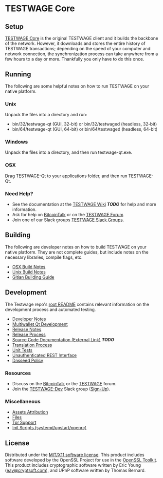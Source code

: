 TESTWAGE Core
=====================

Setup
---------------------
[TESTWAGE Core](http://testwage.org/wallet) is the original TESTWAGE client and it builds the backbone of the network. However, it downloads and stores the entire history of TESTWAGE transactions; depending on the speed of your computer and network connection, the synchronization process can take anywhere from a few hours to a day or more. Thankfully you only have to do this once.

Running
---------------------
The following are some helpful notes on how to run TESTWAGE on your native platform.

### Unix

Unpack the files into a directory and run:

- bin/32/testwage-qt (GUI, 32-bit) or bin/32/testwaged (headless, 32-bit)
- bin/64/testwage-qt (GUI, 64-bit) or bin/64/testwaged (headless, 64-bit)

### Windows

Unpack the files into a directory, and then run testwage-qt.exe.

### OSX

Drag TESTWAGE-Qt to your applications folder, and then run TESTWAGE-Qt.

### Need Help?

* See the documentation at the [TESTWAGE Wiki](https://en.bitcoin.it/wiki/Main_Page) ***TODO***
for help and more information.
* Ask for help on [BitcoinTalk](https://bitcointalk.org/index.php?topic=1262920.0) or on the [TESTWAGE Forum](http://forum.testwage.org/).
* Join one of our Slack groups [TESTWAGE Slack Groups](https://testwage.org/slack-logins/).

Building
---------------------
The following are developer notes on how to build TESTWAGE on your native platform. They are not complete guides, but include notes on the necessary libraries, compile flags, etc.

- [OSX Build Notes](build-osx.md)
- [Unix Build Notes](build-unix.md)
- [Gitian Building Guide](gitian-building.md)

Development
---------------------
The Testwage repo's [root README](https://github.com/testwage/testwage/blob/master/README.md) contains relevant information on the development process and automated testing.

- [Developer Notes](developer-notes.md)
- [Multiwallet Qt Development](multiwallet-qt.md)
- [Release Notes](release-notes.md)
- [Release Process](release-process.md)
- [Source Code Documentation (External Link)](https://dev.visucore.com/bitcoin/doxygen/) ***TODO***
- [Translation Process](translation_process.md)
- [Unit Tests](unit-tests.md)
- [Unauthenticated REST Interface](REST-interface.md)
- [Dnsseed Policy](dnsseed-policy.md)

### Resources

* Discuss on the [BitcoinTalk](https://bitcointalk.org/index.php?topic=1262920.0) or the [TESTWAGE](http://forum.testwage.org/) forum.
* Join the [TESTWAGE-Dev](https://testwage-dev.slack.com/) Slack group ([Sign-Up](https://testwage-dev.herokuapp.com/)).

### Miscellaneous
- [Assets Attribution](assets-attribution.md)
- [Files](files.md)
- [Tor Support](tor.md)
- [Init Scripts (systemd/upstart/openrc)](init.md)

License
---------------------
Distributed under the [MIT/X11 software license](http://www.opensource.org/licenses/mit-license.php).
This product includes software developed by the OpenSSL Project for use in the [OpenSSL Toolkit](https://www.openssl.org/). This product includes
cryptographic software written by Eric Young ([eay@cryptsoft.com](mailto:eay@cryptsoft.com)), and UPnP software written by Thomas Bernard.
